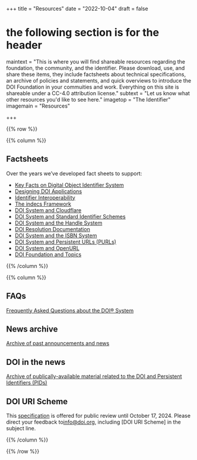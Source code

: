 +++
title = "Resources"
date = "2022-10-04"
draft = false
# the following section is for the header
maintext = "This is where you will find shareable resources regarding the foundation, the community, and the identifier. Please download, use, and share these items, they include factsheets about technical specifications, an archive of policies and statements, and quick overviews to introduce the DOI Foundation in your commuities and work. Everything on this site is shareable under a CC-4.0 attribution license."
subtext = "Let us know what other resources you'd like to see here."
imagetop = "The Identifier"
imagemain = "Resources"

+++

{{% row %}}

{{% column %}}

## Factsheets

Over the years we’ve developed fact sheets to support:

- [Key Facts on Digital Object Identifier System](factsheets/key-facts-on-digital-object-identifier-system)
- [Designing DOI Applications](factsheets/designing-doi-applications)
- [Identifier Interoperability](factsheets/identifier-interoperability)
- [The indecs Framework](factsheets/the-indecs-framework)
- [DOI System and Cloudflare](factsheets/doi-system-and-cloudflare)
- [DOI System and Standard Identifier Schemes](factsheets/doi-system-and-standard-identifier-schemes)
- [DOI System and the Handle System](factsheets/doi-system-and-the-handle-system)
- [DOI Resolution Documentation](factsheets/doi-resolution-documentation)
- [DOI System and the ISBN System](factsheets/doi-system-and-the-isbn-system)
- [DOI System and Persistent URLs (PURLs)](factsheets/doi-system-and-persistent-urls)
- [DOI System and OpenURL](factsheets/doi-system-and-openurl)
- [DOI Foundation and Topics](factsheets/doi-foundation-and-topics)

{{% /column %}}

{{% column %}}

## FAQs
[Frequently Asked Questions about the DOI® System](/the-identifier/resources/faqs)

## News archive
[Archive of past announcements and news](/the-identifier/resources/news)

## DOI in the news 
[Archive of publically-available material related to the DOI and Persistent Identifiers (PIDs)](/the-identifier/resources/doi-in-the-news)

## DOI URI Scheme 
This [specification](/the-identifier/resources/DOI_URI_Scheme_CS1) is offered for public review until October 17, 2024. Please direct your feedback to[info@doi.org](mailto:info@doi.org), including [DOI URI Scheme] in the subject line.

[comment]: <> (## Brand and logos)

[comment]: <> (Please reuse but do not modify the DOI Foundation logo and icon /the-identifier/resources/logos)

{{% /column %}}

{{% /row %}}
